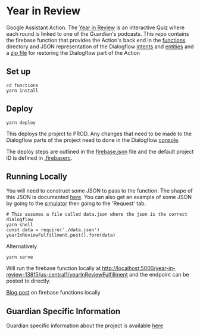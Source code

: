 # Year in Review

Google Assistant Action. The [Year in Review](https://assistant.google.com/services/a/uid/0000005b08e20dd7?hl=en_uk) is an interactive Quiz where each round is linked to one of the Guardian's podcasts. This repo contains the firebase function that provides the Action's back end in the [functions](./functions) directory and JSON representation of the Dialogflow [intents](./dialogflowIntentsJson) and [entities](./dialogflowEntitiesJson) and a [zip file](Year-In-Review.zip) for restoring the Dialogflow part of the Action

## Set up

```
cd functions
yarn install
```

## Deploy

```
yarn deploy
```

This deploys the project to PROD. Any changes that need to be made to the Dialogflow parts of the project need to done in the Dialogflow [console](https://console.dialogflow.com).

The deploy steps are outlined in the [firebase.json](./firebase.json) file and the default project ID is defined in [.firebaserc](./.firebaserc).

## Running Locally

You will need to construct some JSON to pass to the function. The shape of this JSON is documented [here](https://developers.google.com/actions/build/json/dialogflow-webhook-json). You can also get an example of some JSON by going to the [simulator](https://console.actions.google.com/project/year-in-review-138f5/simulator) then going to the 'Request' tab.

```
# This assumes a file called data.json where the json is the correct  dialogflow
yarn shell
const data = require('./data.json')
yearInReviewFulfillment.post().form(data)
```

Alternatively

```
yarn serve
```

Will run the firebase function locally at [http://localhost:5000/year-in-review-138f5/us-central1/yearInReviewFulfillment](http://localhost:5000/year-in-review-138f5/us-central1/yearInReviewFulfillment) and the endpoint can be posted to directly.

[Blog post](https://www.theguardian.com/info/2019/jan/31/hey-google-help-me-use-cloud-functions) on firebase functions locally

## Guardian Specific Information

Guardian specific information about the project is available [here](https://github.com/guardian/voicelab-platform)
